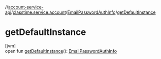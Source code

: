 //[account-service-api](../../../index.md)/[classtime.service.account](../index.md)/[EmailPasswordAuthInfo](index.md)/[getDefaultInstance](get-default-instance.md)

# getDefaultInstance

[jvm]\
open fun [getDefaultInstance](get-default-instance.md)(): [EmailPasswordAuthInfo](index.md)
